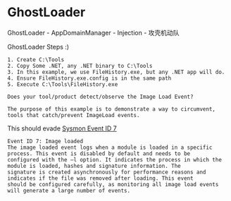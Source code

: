 # GhostLoader
GhostLoader - AppDomainManager - Injection - 攻壳机动队



GhostLoader Steps :)


```
1. Create C:\Tools
2. Copy Some .NET, any .NET binary to C:\Tools
3. In this example, we use FileHistory.exe, but any .NET app will do.
4. Ensure FileHistory.exe.config is in the same path
5. Execute C:\Tools\FileHistory.exe

Does your tool/product detect/observe the Image Load Event?

The purpose of this example is to demonstrate a way to circumvent, tools that catch/prevent ImageLoad events.

```

This should evade [Sysmon Event ID 7](https://docs.microsoft.com/en-us/sysinternals/downloads/sysmon#events)

```
Event ID 7: Image loaded
The image loaded event logs when a module is loaded in a specific process. This event is disabled by default and needs to be 
configured with the –l option. It indicates the process in which the module is loaded, hashes and signature information. The
signature is created asynchronously for performance reasons and indicates if the file was removed after loading. This event
should be configured carefully, as monitoring all image load events will generate a large number of events.
```
